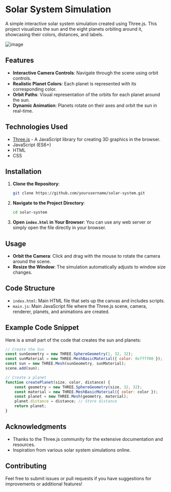 
# Solar System Simulation

A simple interactive solar system simulation created using Three.js. This project visualizes the sun and the eight planets orbiting around it, showcasing their colors, distances, and labels.

![image](https://github.com/user-attachments/assets/04559e34-c733-4bbe-886c-2005fa4d5f3d)



## Features

- **Interactive Camera Controls**: Navigate through the scene using orbit controls.
- **Realistic Planet Colors**: Each planet is represented with its corresponding color.
- **Orbit Paths**: Visual representation of the orbits for each planet around the sun.
- **Dynamic Animation**: Planets rotate on their axes and orbit the sun in real-time.

## Technologies Used

- [Three.js](https://threejs.org/) - A JavaScript library for creating 3D graphics in the browser.
- JavaScript (ES6+)
- HTML
- CSS

## Installation

1. **Clone the Repository**:
   ```bash
   git clone https://github.com/yourusername/solar-system.git
   ```
   
2. **Navigate to the Project Directory**:
   ```bash
   cd solar-system
   ```

3. **Open `index.html` in Your Browser**: You can use any web server or simply open the file directly in your browser.

## Usage

- **Orbit the Camera**: Click and drag with the mouse to rotate the camera around the scene.
- **Resize the Window**: The simulation automatically adjusts to window size changes.

## Code Structure

- `index.html`: Main HTML file that sets up the canvas and includes scripts.
- `main.js`: Main JavaScript file where the Three.js scene, camera, renderer, planets, and animations are created.

## Example Code Snippet

Here is a small part of the code that creates the sun and planets:

```javascript
// Create the Sun
const sunGeometry = new THREE.SphereGeometry(1, 32, 32);
const sunMaterial = new THREE.MeshBasicMaterial({ color: 0xffff00 });
const sun = new THREE.Mesh(sunGeometry, sunMaterial);
scene.add(sun);

// Create a planet
function createPlanet(size, color, distance) {
    const geometry = new THREE.SphereGeometry(size, 32, 32);
    const material = new THREE.MeshBasicMaterial({ color: color });
    const planet = new THREE.Mesh(geometry, material);
    planet.distance = distance; // Store distance
    return planet;
}
```



## Acknowledgments

- Thanks to the Three.js community for the extensive documentation and resources.
- Inspiration from various solar system simulations online.

## Contributing

Feel free to submit issues or pull requests if you have suggestions for improvements or additional features!


